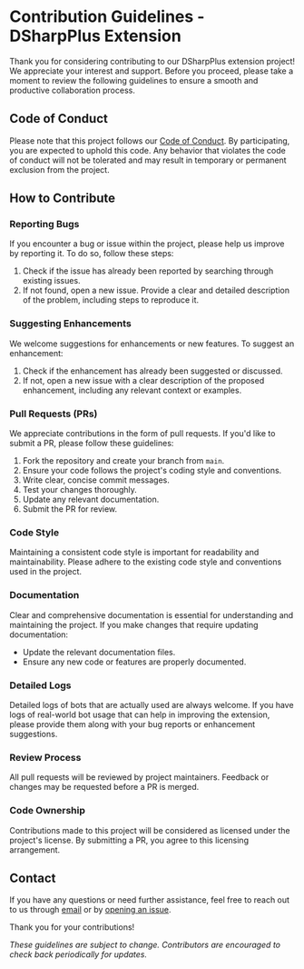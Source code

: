 # Contribution Guidelines - DSharpPlus Extension

Thank you for considering contributing to our DSharpPlus extension project! We appreciate your interest and support. Before you proceed, please take a moment to review the following guidelines to ensure a smooth and productive collaboration process.

## Code of Conduct

Please note that this project follows our [Code of Conduct](./CODE_OF_CONDUCT.md). By participating, you are expected to uphold this code. Any behavior that violates the code of conduct will not be tolerated and may result in temporary or permanent exclusion from the project.

## How to Contribute

### Reporting Bugs

If you encounter a bug or issue within the project, please help us improve by reporting it. To do so, follow these steps:

1. Check if the issue has already been reported by searching through existing issues.
2. If not found, open a new issue. Provide a clear and detailed description of the problem, including steps to reproduce it.

### Suggesting Enhancements

We welcome suggestions for enhancements or new features. To suggest an enhancement:

1. Check if the enhancement has already been suggested or discussed.
2. If not, open a new issue with a clear description of the proposed enhancement, including any relevant context or examples.

### Pull Requests (PRs)

We appreciate contributions in the form of pull requests. If you'd like to submit a PR, please follow these guidelines:

1. Fork the repository and create your branch from `main`.
2. Ensure your code follows the project's coding style and conventions.
3. Write clear, concise commit messages.
4. Test your changes thoroughly.
5. Update any relevant documentation.
6. Submit the PR for review.

### Code Style

Maintaining a consistent code style is important for readability and maintainability. Please adhere to the existing code style and conventions used in the project.

### Documentation

Clear and comprehensive documentation is essential for understanding and maintaining the project. If you make changes that require updating documentation:

- Update the relevant documentation files.
- Ensure any new code or features are properly documented.

### Detailed Logs

Detailed logs of bots that are actually used are always welcome. If you have logs of real-world bot usage that can help in improving the extension, please provide them along with your bug reports or enhancement suggestions.

### Review Process

All pull requests will be reviewed by project maintainers. Feedback or changes may be requested before a PR is merged.

### Code Ownership

Contributions made to this project will be considered as licensed under the project's license. By submitting a PR, you agree to this licensing arrangement.

## Contact

If you have any questions or need further assistance, feel free to reach out to us through [email](mailto:example@example.com) or by [opening an issue](../../issues/new).

Thank you for your contributions!

*These guidelines are subject to change. Contributors are encouraged to check back periodically for updates.*
